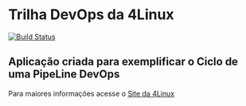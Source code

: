 # Trilha DevOps da 4Linux

<!-- Altere a Flag abaixo com sua URL do Travis -->
[![Build Status](https://travis-ci.com/Danielopes7/DevOpsLab-HelloWorld.svg?branch=master)](https://travis-ci.com/Danielopes7/DevOpsLab-HelloWorld)
## Aplicação criada para exemplificar o Ciclo de uma PipeLine DevOps


Para maiores informações acesse o [Site da 4Linux](https://www.4linux.com.br/cursos/devops)
